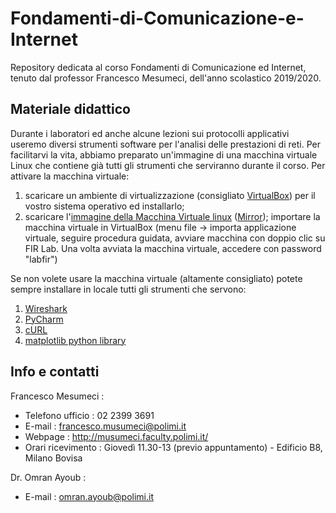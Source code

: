 # Fondamenti-di-Comunicazione-e-Internet
Repository dedicata al corso Fondamenti di Comunicazione ed Internet, tenuto dal professor Francesco Mesumeci, dell'anno scolastico 2019/2020.

## Materiale didattico
Durante i laboratori ed anche alcune lezioni sui protocolli applicativi useremo diversi strumenti software per l'analisi delle prestazioni di reti. Per facilitarvi la vita, abbiamo preparato un'immagine di una macchina virtuale Linux che contiene già tutti gli strumenti che serviranno durante il corso. Per attivare la macchina virtuale:

1. scaricare un ambiente di virtualizzazione (consigliato [VirtualBox](https://www.virtualbox.org/wiki/Downloads)) per il vostro sistema operativo ed installarlo;
2. scaricare l'[immagine della Macchina Virtuale linux](https://polimi365-my.sharepoint.com/:u:/g/personal/10393494_polimi_it/EWb0h3vUM4tLoH8GLZWEsP8B8fYbSGMYtjRbV_LjXHNAog?e=Bmsbux) ([Mirror](http://www.mediafire.com/file/34xhd9a60x9i7mh/FIR_Lab_2017.ova/file)); importare la macchina virtuale in VirtualBox (menu file -> importa applicazione virtuale, seguire procedura guidata, avviare macchina con doppio clic su FIR Lab. Una volta avviata la macchina virtuale, accedere con password "labfir")

Se non volete usare la macchina virtuale (altamente consigliato) potete sempre installare in locale tutti gli strumenti che servono:

1. [Wireshark](https://www.wireshark.org/)
2. [PyCharm](https://www.jetbrains.com/pycharm/)
3. [cURL](https://curl.haxx.se/)
4. [matplotlib python library](http://matplotlib.org/)

## Info e contatti
Francesco Mesumeci :
  - Telefono ufficio : 02 2399 3691
  - E-mail : francesco.musumeci@polimi.it
  - Webpage : http://musumeci.faculty.polimi.it/
  - Orari ricevimento : Giovedì 11.30-13 (previo appuntamento) - Edificio B8, Milano Bovisa

Dr. Omran Ayoub :
  - E-mail : omran.ayoub@polimi.it
